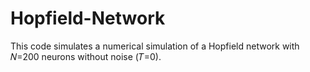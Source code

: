 # Hopfield-Network
This code simulates a numerical simulation of a Hopfield network with 𝑁=200 neurons without noise (𝑇=0).
